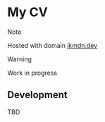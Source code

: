 # My CV
> [!NOTE]  
> Hosted with domain [jkmdn.dev](https://jkmdn.dev)

> [!WARNING]  
> Work in progress

## Development
TBD
